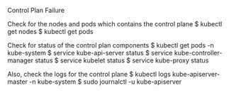 Control Plan Failure

Check for the nodes and pods which contains the
control plane
$ kubectl get nodes
$ kubectl get pods

Check for status of the control plan components
$ kubectl get pods -n kube-system
$ service kube-api-server status
$ service kube-controller-manager status
$ service kubelet status
$ service kube-proxy status

Also, check the logs for the control plane
$ kubectl logs kube-apiserver-master -n kube-system
$ sudo journalctl -u kube-apiserver

